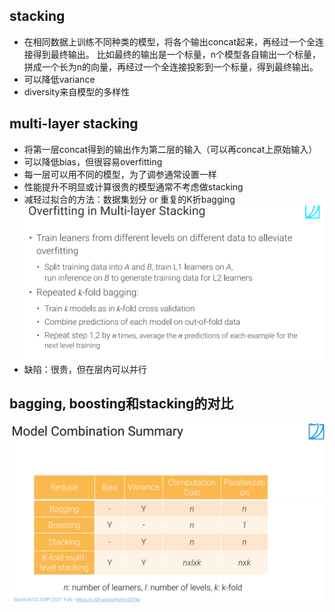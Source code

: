 ## stacking
* 在相同数据上训练不同种类的模型，将各个输出concat起来，再经过一个全连接得到最终输出。
比如最终的输出是一个标量，n个模型各自输出一个标量，拼成一个长为n的向量，再经过一个全连接投影到一个标量，得到最终输出。
* 可以降低variance
* diversity来自模型的多样性
## multi-layer stacking 
* 将第一层concat得到的输出作为第二层的输入（可以再concat上原始输入）
* 可以降低bias，但很容易overfitting
* 每一层可以用不同的模型，为了调参通常设置一样
* 性能提升不明显或计算很贵的模型通常不考虑做stacking
* 减轻过拟合的方法：数据集划分 or 重复的K折bagging
![alt](../pic/chapter_model_combination/stacking1.png)
* 缺陷：很贵，但在层内可以并行
## bagging, boosting和stacking的对比
![alt](../pic/chapter_model_combination/stacking2.png)